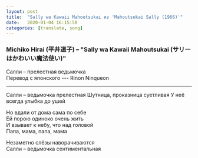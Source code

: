 ```yaml
---
layout: post
title:  "Sally wa Kawaii Mahoutsukai из 'Mahoutsukai Sally (1966)'"
date:   2020-01-04 16:15:50
categories: [translate, song]
---
```


### Michiko Hirai (平井道子) &ndash; "Sally wa Kawaii Mahoutsukai (サリーはかわいい魔法使い)"

Салли &ndash; прелестная ведьмочка  
Перевод с японского --- Rinon Ninqueon<br>
<hr>
Салли &ndash; ведьмочка прелестная  
Шутница, проказница суетливая  
У неё всегда улыбка до ушей  
  
Но вдали от дома сама по себе  
Ей порою одиноко очень жить  
И взывает к небу, что над головой  
Папа, мама, папа, мама  
  
Незаметно слёзы наворачиваются  
Салли &ndash; ведьмочка сентиментальная  
<br><br><br><br><br>
